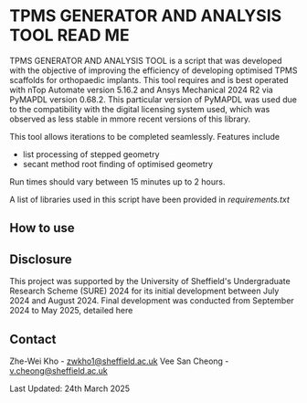# TPMS GENERATOR AND ANALYSIS TOOL READ ME

TPMS GENERATOR AND ANALYSIS TOOL is a script that was developed with the objective of improving the efficiency of developing optimised TPMS scaffolds for orthopaedic implants. This tool requires and is best operated with nTop Automate version 5.16.2 and Ansys Mechanical 2024 R2 via PyMAPDL version 0.68.2. This particular version of PyMAPDL was used due to the compatibility with the digital licensing system used, which was observed as less stable in mmore recent versions of this library.

This tool allows iterations to be completed seamlessly. Features include
- list processing of stepped geometry
- secant method root finding of optimised geometry

Run times should vary between 15 minutes up to 2 hours.

A list of libraries used in this script have been provided in *requirements.txt*

## How to use


## Disclosure
This project was supported by the University of Sheffield's Undergraduate Research Scheme (SURE) 2024 for its initial development between July 2024 and August 2024. Final development was conducted from September 2024 to May 2025, detailed here

## Contact
Zhe-Wei Kho - [zwkho1@sheffield.ac.uk](mailto:zwkho1@sheffield.ac.uk)
Vee San Cheong - [v.cheong@sheffield.ac.uk](mailto:v.cheong@sheffield.ac.uk)

Last Updated: 24th March 2025
